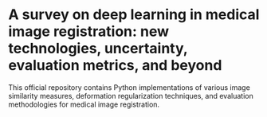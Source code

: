 # A survey on deep learning in medical image registration: new technologies, uncertainty, evaluation metrics, and beyond
This official repository contains Python implementations of various image similarity measures, deformation regularization techniques, and evaluation methodologies for medical image registration.


